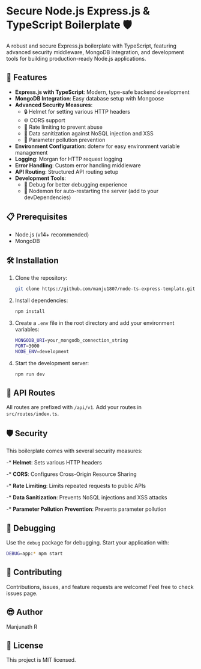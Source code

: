 # Secure Node.js Express.js & TypeScript Boilerplate 🛡️

A robust and secure Express.js boilerplate with TypeScript, featuring advanced security middleware, MongoDB integration, and development tools for building production-ready Node.js applications.

## 🚀 Features

- **Express.js with TypeScript**: Modern, type-safe backend development
- **MongoDB Integration**: Easy database setup with Mongoose
- **Advanced Security Measures**:
  - 🔒 Helmet for setting various HTTP headers
  - 🌐 CORS support
  - 🚦 Rate limiting to prevent abuse
  - 🧹 Data sanitization against NoSQL injection and XSS
  - 🛑 Parameter pollution prevention
- **Environment Configuration**: dotenv for easy environment variable management
- **Logging**: Morgan for HTTP request logging
- **Error Handling**: Custom error handling middleware
- **API Routing**: Structured API routing setup
- **Development Tools**:
  - 🐛 Debug for better debugging experience
  - 🔄 Nodemon for auto-restarting the server (add to your devDependencies)

## 📋 Prerequisites

- Node.js (v14+ recommended)
- MongoDB

## 🛠️ Installation

1. Clone the repository:

   ```bash
   git clone https://github.com/manju1807/node-ts-express-template.git
   ```

2. Install dependencies:

   ```bash
   npm install
   ```

3. Create a `.env` file in the root directory and add your environment variables:

   ```bash
   MONGODB_URI=your_mongodb_connection_string
   PORT=3000
   NODE_ENV=development
   ```

4. Start the development server:

   ```bash
   npm run dev
   ```

## 🚦 API Routes

All routes are prefixed with `/api/v1`. Add your routes in `src/routes/index.ts`.

## 🛡️ Security

This boilerplate comes with several security measures:

-\* **Helmet**: Sets various HTTP headers

-\* **CORS**: Configures Cross-Origin Resource Sharing

-\* **Rate Limiting**: Limits repeated requests to public APIs

-\* **Data Sanitization**: Prevents NoSQL injections and XSS attacks

-\* **Parameter Pollution Prevention**: Prevents parameter pollution

## 🐛 Debugging

Use the `debug` package for debugging. Start your application with:

```bash
DEBUG=app:* npm start
```

## 🤝 Contributing

Contributions, issues, and feature requests are welcome! Feel free to check issues page.

## 😎 Author

Manjunath R

## 📜 License

This project is MIT licensed.
